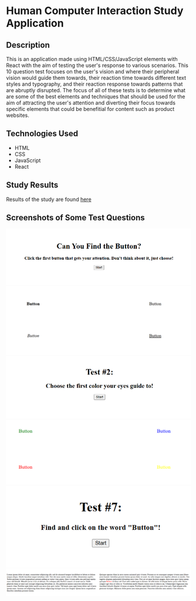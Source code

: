 # Human Computer Interaction Study Application
## Description
This is an application made using HTML/CSS/JavaScript elements with React with the aim of testing the user's response to various scenarios. This 10 question test focuses on the user's vision and where their peripheral vision would guide them towards, their reaction time towards different text styles and typography, and their reaction response towards patterns that are abruptly disrupted. The focus of all of these tests is to determine what are some of the best elements and techniques that should be used for the aim of attracting the user's attention and diverting their focus towards specific elements that could be benefitial for content such as product websites.

## Technologies Used
- HTML
- CSS
- JavaScript
- React

## Study Results
Results of the study are found [here](https://github.com/ItsBrianUribe/Human-Computer-Interaction-Application/blob/13d967d833a464edfbd767fc3bdc038b36dd99b5/Experiment%20Results.pdf)

## Screenshots of Some Test Questions
![alt text](https://github.com/ItsBrianUribe/Human-Computer-Interaction-Application/blob/13d967d833a464edfbd767fc3bdc038b36dd99b5/Images/Screenshot%202025-09-04%20090944.png "Starting Screen")
![alt text](https://github.com/ItsBrianUribe/Human-Computer-Interaction-Application/blob/13d967d833a464edfbd767fc3bdc038b36dd99b5/Images/Screenshot%202025-09-04%20091031.png "Test 1")
![alt text](https://github.com/ItsBrianUribe/Human-Computer-Interaction-Application/blob/13d967d833a464edfbd767fc3bdc038b36dd99b5/Images/Screenshot%202025-09-04%20091047.png "Test 2 Instructions")
![alt text](https://github.com/ItsBrianUribe/Human-Computer-Interaction-Application/blob/13d967d833a464edfbd767fc3bdc038b36dd99b5/Images/Screenshot%202025-09-04%20091106.png "Test 2")
![alt text](https://github.com/ItsBrianUribe/Human-Computer-Interaction-Application/blob/13d967d833a464edfbd767fc3bdc038b36dd99b5/Images/Screenshot%202025-09-04%20091149.png "Test 7 Instructions")
![alt text](https://github.com/ItsBrianUribe/Human-Computer-Interaction-Application/blob/13d967d833a464edfbd767fc3bdc038b36dd99b5/Images/Screenshot%202025-09-04%20091204.png "Test 7")
